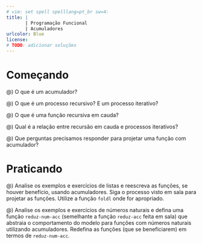 ```yaml
---
# vim: set spell spelllang=pt_br sw=4:
title: |
       | Programação Funcional
       | Acumuladores
urlcolor: Blue
license:
# TODO: adicionar soluções
---
```


# Começando

@) O que é um acumulador?

@) O que é um processo recursivo? E um processo iterativo?

@) O que é uma função recursiva em cauda?

@) Qual é a relação entre recursão em cauda e processos iterativos?

@) Que perguntas precisamos responder para projetar uma função com acumulador?


# Praticando

@) Analise os exemplos e exercícios de listas e reescreva as funções, se houver benefício, usando acumuladores. Siga o processo visto em sala para projetar as funções. Utilize a função `foldl` onde for apropriado.

@) Analise os exemplos e exercícios de números naturais e defina uma função `reduz-num-acc` (semelhante a função `reduz-acc` feita em sala) que abstraia o comportamento do modelo para funções com números naturais utilizando acumuladores. Redefina as funções (que se beneficiarem) em termos de `reduz-num-acc`.
